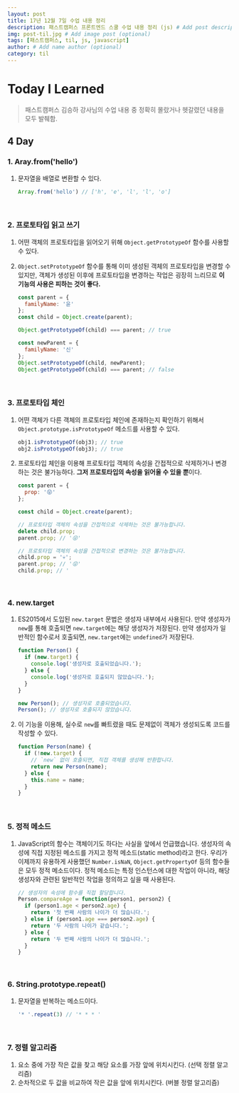 ```yaml
---
layout: post
title: 17년 12월 7일 수업 내용 정리
description: 패스트캠퍼스 프론트엔드 스쿨 수업 내용 정리 (js) # Add post description (optional)
img: post-til.jpg # Add image post (optional)
tags: [패스트캠퍼스, til, js, javascript]
author: # Add name author (optional)
category: til
---
```

# Today I Learned

> 패스트캠퍼스 김승하 강사님의 수업 내용 중 정확히 몰랐거나 헷갈렸던  내용을 모두 발췌함.

## 4 Day

### 1. Aray.from('hello')

1. 문자열을 배열로 변환할 수 있다.

   ```javascript
   Array.from('hello') // ['h', 'e', 'l', 'l', 'o']
   ```

<br />

### 2. 프로토타입 읽고 쓰기

1. 어떤 객체의 프로토타입을 읽어오기 위해 `Object.getPrototypeOf` 함수를 사용할 수 있다.

2. `Object.setPrototypeOf` 함수를 통해 이미 생성된 객체의 프로토타입을 변경할 수 있지만, 객체가 생성된 이후에 프로토타입을 변경하는 작업은 굉장히 느리므로 **이 기능의 사용은 피하는 것이 좋다.**

   ```javascript
   const parent = {
     familyName: '윤'
   };
   const child = Object.create(parent);

   Object.getPrototypeOf(child) === parent; // true

   const newParent = {
     familyName: '신'
   };
   Object.setPrototypeOf(child, newParent);
   Object.getPrototypeOf(child) === parent; // false
   ```

<br />

### 3. 프로토타입 체인

1. 어떤 객체가 다른 객체의 프로토타입 체인에 존재하는지 확인하기 위해서 `Object.prototype.isPrototypeOf` 메소드를 사용할 수 있다.

   ```javascript
   obj1.isPrototypeOf(obj3); // true
   obj2.isPrototypeOf(obj3); // true
   ```

2. 프로토타입 체인을 이용해 프로토타입 객체의 속성을 간접적으로 삭제하거나 변경하는 것은 불가능하다. **그저 프로토타입의 속성을 읽어올 수 있을 뿐**이다.

   ```javascript
   const parent = {
     prop: '😝'
   };

   const child = Object.create(parent);

   // 프로토타입 객체의 속성을 간접적으로 삭제하는 것은 불가능합니다.
   delete child.prop;
   parent.prop; // '😝'

   // 프로토타입 객체의 속성을 간접적으로 변경하는 것은 불가능합니다.
   child.prop = '💀';
   parent.prop; // '😝'
   child.prop; // '
   ```

<br />

### 4. new.target

1. ES2015에서 도입된 `new.target` 문법은 생성자 내부에서 사용된다. 만약 생성자가 `new`를 통해 호출되면 `new.target`에는 해당 생성자가 저장된다. 만약 생성자가 일반적인 함수로서 호출되면, `new.target`에는 `undefined`가 저장된다.

   ```javascript
   function Person() {
     if (new.target) {
       console.log('생성자로 호출되었습니다.');
     } else {
       console.log('생성자로 호출되지 않았습니다.');
     }
   }

   new Person(); // 생성자로 호출되었습니다.
   Person(); // 생성자로 호출되지 않았습니다.
   ```

2. 이 기능을 이용해, 실수로 `new`를 빠트렸을 때도 문제없이 객체가 생성되도록 코드를 작성할 수 있다.

   ```javascript
   function Person(name) {
     if (!new.target) {
       // `new` 없이 호출되면, 직접 객체를 생성해 반환합니다.
       return new Person(name);
     } else {
       this.name = name;
     }
   }
   ```

<br />

### 5. 정적 메소드

1. JavaScript의 함수는 객체이기도 하다는 사실을 앞에서 언급했습니다. 생성자의 속성에 직접 지정된 메소드를 가지고 정적 메소드(static method)라고 한다. 우리가 이제까지 유용하게 사용했던 `Number.isNaN`, `Object.getPropertyOf` 등의 함수들은 모두 정적 메소드이다. 정적 메소드는 특정 인스턴스에 대한 작업이 아니라, 해당 생성자와 관련된 일반적인 작업을 정의하고 싶을 때 사용된다.

   ```javascript
   // 생성자의 속성에 함수를 직접 할당합니다.
   Person.compareAge = function(person1, person2) {
     if (person1.age < person2.age) {
       return '첫 번째 사람의 나이가 더 많습니다.';
     } else if (person1.age === person2.age) {
       return '두 사람의 나이가 같습니다.';
     } else {
       return '두 번째 사람의 나이가 더 많습니다.';
     }
   }
   ```

<br />

### 6. String.prototype.repeat()

1. 문자열을 반복하는 메소드이다.

   ```javascript
   '* '.repeat(3) // '* * * '
   ```

<br />

### 7. 정렬 알고리즘

1. 요소 중에 가장 작은 값을 찾고 해당 요소를 가장 앞에 위치시킨다. (선택 정렬 알고리즘)
2. 순차적으로 두 값을 비교하여 작은 값을 앞에 위치시킨다. (버블 정렬 알고리즘)